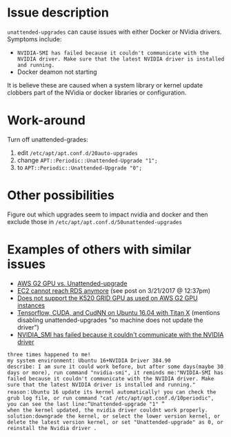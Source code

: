 # Issue description

`unattended-upgrades` can cause issues with either Docker or NVidia drivers.
Symptoms include: 

* `NVIDIA-SMI has failed because it couldn't communicate with the NVIDIA driver. Make sure that the latest NVIDIA driver is installed and running.`
* Docker deamon not starting

It is believe these are caused when a system library or kernel update clobbers part of the
NVidia or docker libraries or configuration.

# Work-around

Turn off unattended-grades:

1) edit `/etc/apt/apt.conf.d/20auto-upgrades`
2) change `APT::Periodic::Unattended-Upgrade "1";`
3) to `APT::Periodic::Unattended-Upgrade "0";`

# Other possibilities 

Figure out which upgrades seem to impact nvidia and docker and then exclude
those in `/etc/apt/apt.conf.d/50unattended-upgrades`

# Examples of others with similar issues

* [AWS G2 GPU vs. Unattended-upgrade](https://lodge.glasgownet.com/2017/03/21/aws-g2-gpu-vs-unattended-upgrade/comment-page-1/)
* [EC2 cannot reach RDS anymore](https://forums.aws.amazon.com/message.jspa?messageID=774087) (see post on 3/21/2017 @ 12:37pm)
* [Does not support the K520 GRID GPU as used on AWS G2 GPU instances](https://bugs.launchpad.net/ubuntu/+source/nvidia-graphics-drivers-375/+bug/1674666)
* [Tensorflow, CUDA, and CudNN on Ubuntu 16.04 with Titan X](https://aichamp.wordpress.com/category/nvidia/) (mentions disabling unattended-upgrades "so machine does not update the driver")
* [NVIDIA_SMI has failed because it couldn't communicate with the NVIDIA driver](https://devtalk.nvidia.com/default/topic/1000340/cuda-setup-and-installation/-quot-nvidia-smi-has-failed-because-it-couldn-t-communicate-with-the-nvidia-driver-quot-ubuntu-16-04/2)
```
three times happened to me!
my system environment: Ubuntu 16+NVIDIA Driver 384.90
describe: I am sure it could work before, but after some days(maybe 30 days or more), run command "nvidia-smi", it reminds me:"NVIDIA-SMI has failed because it couldn't communicate with the NVIDIA driver. Make sure that the latest NVIDIA driver is installed and running." 
reason：Ubuntu 16 update its kernel automatically! you can check the grub log file, or run command "cat /etc/apt/apt.conf.d/10periodic", you can see the last line:“Unattended-upgrade "1" ”
when the kernel updated, the nvidia driver couldnt work properly.
solution:downgrade the kernel, or select the lower version kernel, or delete the latest version kernel, or set "Unattended-upgrade" as 0, or reinstall the Nvidia driver .
```